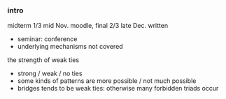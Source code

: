 ### intro

midterm 1/3 mid Nov. moodle, final 2/3 late Dec. written
- seminar: conference
- underlying mechanisms not covered

the strength of weak ties
- strong / weak / no ties
- some kinds of patterns are more possible / not much possible
- bridges tends to be weak ties: otherwise many forbidden triads occur